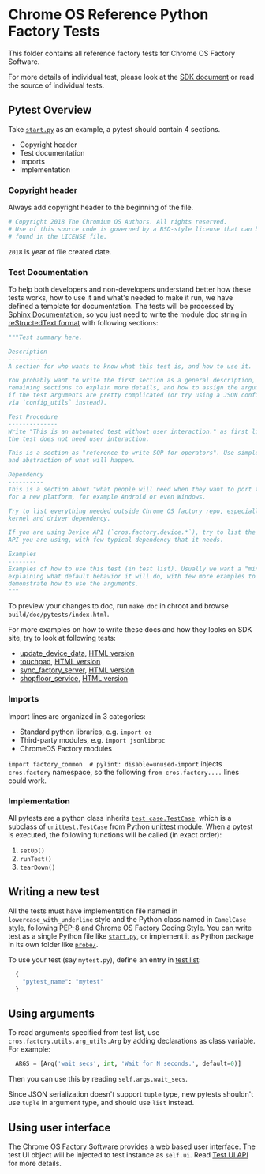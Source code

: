 # Chrome OS Reference Python Factory Tests

This folder contains all reference factory tests for Chrome OS Factory Software.

For more details of individual test, please look at the
[SDK document](https://storage.googleapis.com/chromeos-factory-docs/sdk/pytests/index.html)
or read the source of individual tests.

## Pytest Overview

Take [`start.py`](start.py) as an example, a pytest should contain 4 sections.
  * Copyright header
  * Test documentation
  * Imports
  * Implementation

### Copyright header

Always add copyright header to the beginning of the file.
```python
# Copyright 2018 The Chromium OS Authors. All rights reserved.
# Use of this source code is governed by a BSD-style license that can be
# found in the LICENSE file.
```

`2018` is year of file created date.

### Test Documentation

To help both developers and non-developers understand better how these tests
works, how to use it and what's needed to make it run, we have defined a
template for documentation. The tests will be processed by
[Sphinx Documentation](http://sphinx-doc.org), so you just need to write the
module doc string in
[reStructedText format](http://www.sphinx-doc.org/en/stable/rest.html) with
following sections:
```python
"""Test summary here.

Description
-----------
A section for who wants to know what this test is, and how to use it.

You probably want to write the first section as a general description, and
remaining sections to explain more details, and how to assign the arguments
if the test arguments are pretty complicated (or try using a JSON configuration
via `config_utils` instead).

Test Procedure
--------------
Write "This is an automated test without user interaction." as first line if
the test does not need user interaction.

This is a section as "reference to write SOP for operators". Use simpler words
and abstraction of what will happen.

Dependency
----------
This is a section about "what people will need when they want to port the test
for a new platform, for example Android or even Windows.

Try to list everything needed outside Chrome OS factory repo, especially
kernel and driver dependency.

If you are using Device API (`cros.factory.device.*`), try to list the explicit
API you are using, with few typical dependency that it needs.

Examples
--------
Examples of how to use this test (in test list). Usually we want a "minimal" one
explaining what default behavior it will do, with few more examples to
demonstrate how to use the arguments.
"""
```
To preview your changes to doc, run `make doc` in chroot and browse
`build/doc/pytests/index.html`.

For more examples on how to write these docs and how they looks on SDK site, try
to look at following tests:
- [update_device_data](update_device_data.py), [HTML version](https://storage.googleapis.com/chromeos-factory-docs/sdk/pytests/update_device_data.html)
- [touchpad](touchpad.py), [HTML version](https://storage.googleapis.com/chromeos-factory-docs/sdk/pytests/touchpad.html)
- [sync_factory_server](sync_factory_server.py), [HTML version](https://storage.googleapis.com/chromeos-factory-docs/sdk/pytests/sync_factory_server.html)
- [shopfloor_service](shopfloor_service.py), [HTML version](https://storage.googleapis.com/chromeos-factory-docs/sdk/pytests/shopfloor_service.html)

### Imports

Import lines are organized in 3 categories:
* Standard python libraries, e.g. `import os`
* Third-party modules, e.g. `import jsonlibrpc`
* ChromeOS Factory modules

`import factory_common  # pylint: disable=unused-import` injects
`cros.factory` namespace, so the following `from cros.factory....` lines could
work.

### Implementation

All pytests are a python class inherits [`test_case.TestCase`](../test_case.py),
which is a subclass of `unittest.TestCase` from Python
[unittest](https://docs.python.org/2/library/unittest.html) module.  When a
pytest is executed, the following functions will be called (in exact order):
1. `setUp()`
2. `runTest()`
3. `tearDown()`

## Writing a new test

All the tests must have implementation file named in
`lowercase_with_underline` style and the Python class named in `CamelCase`
style, following [PEP-8](https://www.python.org/dev/peps/pep-0008/) and Chrome
OS Factory Coding Style.  You can write test as a single Python file like
[`start.py`](start.py), or implement it as Python package in its own folder like
[`probe/`](probe/).

To use your test (say `mytest.py`), define an entry in
[test list](../test_lists/README.md):
```python
  {
    "pytest_name": "mytest"
  }
```

## Using arguments

To read arguments specified from test list, use
`cros.factory.utils.arg_utils.Arg` by adding declarations as class variable. For
example:
```python
  ARGS = [Arg('wait_secs', int, 'Wait for N seconds.', default=0)]
```

Then you can use this by reading `self.args.wait_secs`.

Since JSON serialization doesn't support `tuple` type, new pytests shouldn't
use `tuple` in argument type, and should use `list` instead.

## Using user interface

The Chrome OS Factory Software provides a web based user interface.  The test UI
object will be injected to test instance as `self.ui`.  Read
[Test UI API](https://storage.googleapis.com/chromeos-factory-docs/sdk/test_ui_api.html)
for more details.
